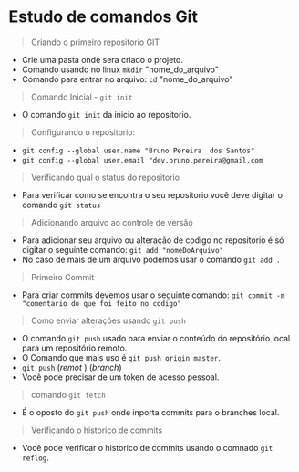 # Estudo de comandos Git

> Criando o primeiro repositorio GIT
- Crie uma pasta onde sera criado o projeto.
- Comando usando no linux `mkdir` "nome_do_arquivo"
- Comando para entrar no arquivo: `cd` "nome_do_arquivo"
> Comando Inicial - `git init` 
- O comando `git init` da inicio ao repositorio.
> Configurando o repositorio:
- `git config --global user.name "Bruno Pereira  dos Santos"`
- `git config --global user.email "dev.bruno.pereira@gmail.com`
> Verificando qual o status  do repositorio
- Para verificar como se encontra o seu repositorio você deve digitar o comando `git status`
> Adicionando arquivo ao controle de versão
- Para adicionar seu arquivo ou alteração de codigo no repositorio é só digitar o seguinte comando: `git add "nomeDoArquivo"`
- No caso de mais de um arquivo podemos usar o comando `git add .`
> Primeiro Commit
- Para criar commits devemos usar o seguinte comando: `git commit -m "comentario do que foi feito no codigo"`
> Como enviar alterações usando `git push`
- O comando `git push` usado para enviar o conteúdo do repositório local para um repositório remoto.
- O Comando que mais uso é `git push origin master`.
- `git push` (_remot_ ) (_branch_)
- Você pode precisar de um token de acesso pessoal.
> comando `git fetch`
- É o oposto do `git push` onde inporta commits para o branches local.
> Verificando o historico de commits
- Você pode verificar o historico de commits usando o comnado `git reflog`.
